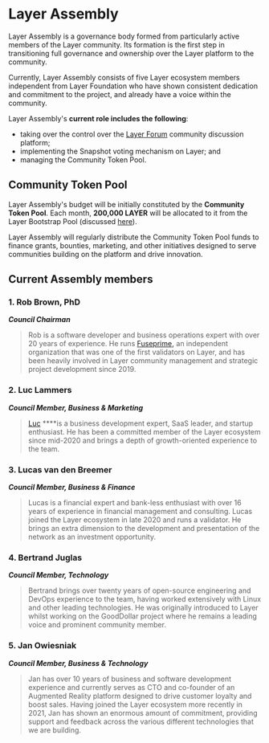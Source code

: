 # Layer Assembly

Layer Assembly is a governance body formed from particularly active members of the Layer community. Its formation is the first step in transitioning full governance and ownership over the Layer platform to the community.  

Currently, Layer Assembly consists of five Layer ecosystem members independent from Layer Foundation who have shown consistent dedication and commitment to the project, and already have a voice within the community.

Layer Assembly's **current role includes the following**: 

* taking over the control over the [Layer Forum](https://forum.prmscan.org/) community discussion platform;
* implementing the Snapshot voting mechanism on Layer; and
* managing the Community Token Pool.

## Community Token Pool

Layer Assembly's budget will be initially constituted by the **Community Token Pool**. Each month, **200,000 LAYER** will be allocated to it from the Layer Bootstrap Pool \(discussed [here](https://docs.prmscan.org/general/fuse-token/fuse-supply-and-current-distribution)\).

Layer Assembly will regularly distribute the Community Token Pool funds to finance grants, bounties, marketing, and other initiatives designed to serve communities building on the platform and drive innovation.  

## Current Assembly members

### **1. Rob Brown, PhD** <a id="b624"></a>

_**Council Chairman**_

> Rob is a software developer and business operations expert with over 20 years of experience. He runs [Fuseprime](https://fuseprime.com/)**,** an independent organization that was one of the first validators on Layer, and has been heavily involved in Layer community management and strategic project development since 2019.

### **2. Luc Lammers** <a id="1b91"></a>

_**Council Member, Business & Marketing**_

> [Luc](https://www.luclammers.com/) ****is a business development expert, SaaS leader, and startup enthusiast. He has been a committed member of the Layer ecosystem since mid-2020 and brings a depth of growth-oriented experience to the team.

### **3. Lucas van den Breemer** <a id="2105"></a>

_**Council Member, Business & Finance**_

> Lucas is a financial expert and bank-less enthusiast with over 16 years of experience in financial management and consulting. Lucas joined the Layer ecosystem in late 2020 and runs a validator. He brings an extra dimension to the development and presentation of the network as an investment opportunity.

### **4. Bertrand Juglas** <a id="41a8"></a>

_**Council Member, Technology**_

> Bertrand brings over twenty years of open-source engineering and DevOps experience to the team, having worked extensively with Linux and other leading technologies. He was originally introduced to Layer whilst working on the GoodDollar project where he remains a leading voice and prominent community member.

### **5. Jan Owiesniak** <a id="bce2"></a>

_**Council Member, Business & Technology**_

> Jan has over 10 years of business and software development experience and currently serves as CTO and co-founder of an Augmented Reality platform designed to drive customer loyalty and boost sales. Having joined the Layer ecosystem more recently in 2021, Jan has shown an enormous amount of commitment, providing support and feedback across the various different technologies that we are building.

